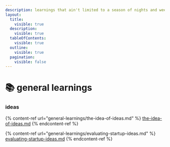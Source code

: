 ```yaml
---
description: learnings that ain't limited to a season of nights and weekends
layout:
  title:
    visible: true
  description:
    visible: true
  tableOfContents:
    visible: true
  outline:
    visible: true
  pagination:
    visible: false
---
```


# 📚 general learnings

### ideas

{% content-ref url="general-learnings/the-idea-of-ideas.md" %}
[the-idea-of-ideas.md](general-learnings/the-idea-of-ideas.md)
{% endcontent-ref %}

{% content-ref url="general-learnings/evaluating-startup-ideas.md" %}
[evaluating-startup-ideas.md](general-learnings/evaluating-startup-ideas.md)
{% endcontent-ref %}
